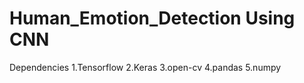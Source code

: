  # Human_Emotion_Detection Using CNN
 Dependencies
 1.Tensorflow 
 2.Keras
 3.open-cv
 4.pandas
 5.numpy